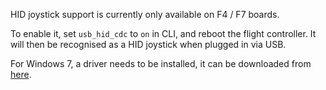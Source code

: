 HID joystick support is currently only available on F4 / F7 boards.

To enable it, set `usb_hid_cdc` to `on` in CLI, and reboot the flight controller. It will then be recognised as a HID joystick when plugged in via USB.

For Windows 7, a driver needs to be installed, it can be downloaded from [here](resources/hid_driver_windows_7.zip).
